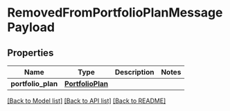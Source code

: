 # RemovedFromPortfolioPlanMessagePayload

## Properties
Name | Type | Description | Notes
------------ | ------------- | ------------- | -------------
**portfolio_plan** | [**PortfolioPlan**](PortfolioPlan.md) |  | 

[[Back to Model list]](../README.md#documentation-for-models) [[Back to API list]](../README.md#documentation-for-api-endpoints) [[Back to README]](../README.md)


